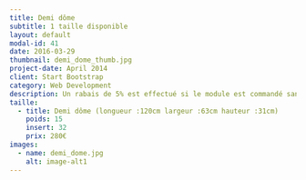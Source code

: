 ```yaml
---
title: Demi dôme
subtitle: 1 taille disponible
layout: default
modal-id: 41
date: 2016-03-29
thumbnail: demi_dome_thumb.jpg
project-date: April 2014
client: Start Bootstrap
category: Web Development
description: Un rabais de 5% est effectué si le module est commandé sans inserts.
taille:
  - title: Demi dôme (longueur :120cm largeur :63cm hauteur :31cm)
    poids: 15
    insert: 32
    prix: 280€
images:
  - name: demi_dome.jpg
    alt: image-alt1
---
```

